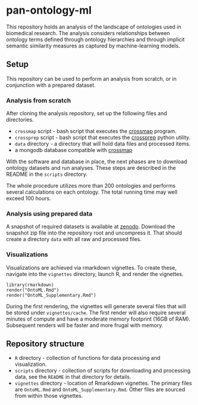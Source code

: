 # pan-ontology-ml

This repository holds an analysis of the landscape of ontologies used in 
biomedical research. The analysis considers relationships between ontology
terms defined through ontology hierarchies and through implicit semantic 
similarity measures as captured by machine-learning models. 


## Setup

This repository can be used to perform an analysis from scratch, or in 
conjunction with a prepared dataset.

### Analysis from scratch

After cloning the analysis repository, set up the following files and 
directories.

 - `crossmap` script - bash script that executes the [crossmap](https://github.com/tkonopka/crossmap) program. 
 - `crossprep` script - bash script that executes the [crossprep](https://github.com/tkonopka/crossmap/tree/master/crossprep) python utility.
 - `data` directory - a directory that will hold data files and processed items.
 - a mongodb database compatible with 
 [crossmap](https://github.com/tkonopka/crossmap)
 
With the software and database in place, the next phases are to download 
ontology datasets and run analyses. These steps are described in the README in
 the `scripts` directory. 
 
The whole procedure utilizes more than 200 ontologies and performs several 
calculations on each ontology. The total running time may well exceed 100 hours.
  

### Analysis using prepared data

A snapshot of required datasets is available at 
[zenodo](https://zenodo.org/record/4029258). 
Download the snapshot zip file into the repository root and uncompress it. 
That should create a directory `data` with all raw and processed files.


### Visualizations

Visualizations are achieved via rmarkdown vignettes. To create
these, navigate into the `vignettes` directory, launch R, and render the vignettes.

```{r}
library(rmarkdown)
render("OntoML.Rmd")        
render("OntoML_Supplementary.Rmd")
```

During the first rendering, the vignettes will generate several files that will 
be stored under `vignettes/cache`. The first render will also require several 
minutes of compute and have a moderate memory footprint (16GB of RAM). 
Subsequent renders will be faster and more frugal with memory. 


## Repository structure

 - `R` directory - collection of functions for data processing and 
 visualization.
 - `scripts` directory - collection of scripts for downloading and processing
 data, see the `README` in that directory for details.
 - `vignettes` directory - location of Rmarkdown vignettes. The primary files
 are `OntoML.Rmd` and `OntoML_Supplementary.Rmd`. Other files are sourced
 from within those vignettes.
 
